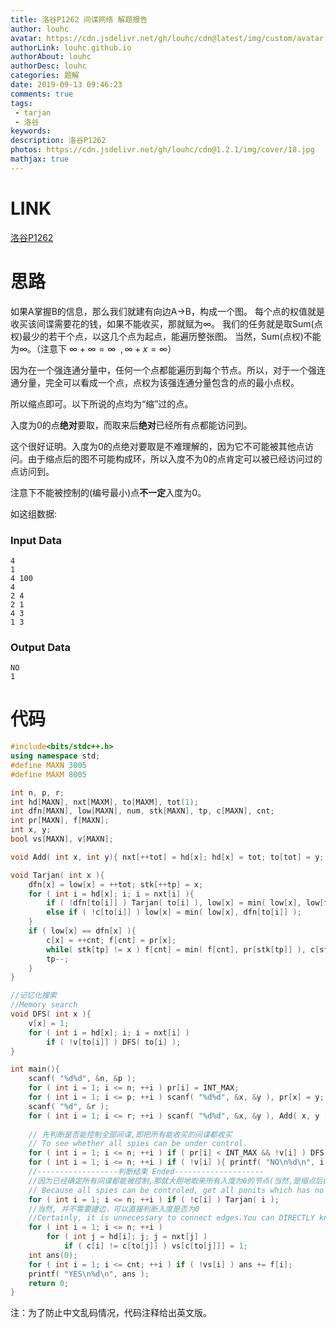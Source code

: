 ```yaml
---
title: 洛谷P1262 间谍网络 解题报告
author: louhc
avatar: https://cdn.jsdelivr.net/gh/louhc/cdn@latest/img/custom/avatar.jpg
authorLink: louhc.github.io
authorAbout: louhc
authorDesc: louhc
categories: 题解
date: 2019-09-13 09:46:23
comments: true
tags: 
 - tarjan
 - 洛谷
keywords: 
description: 洛谷P1262
photos: https://cdn.jsdelivr.net/gh/louhc/cdn@1.2.1/img/cover/18.jpg
mathjax: true
---
```


# LINK

[洛谷P1262](https://www.luogu.com.cn/problem/P1262)

# 思路

如果A掌握B的信息，那么我们就建有向边A->B，构成一个图。
每个点的权值就是收买该间谍需要花的钱，如果不能收买，那就赋为$\infty$。
我们的任务就是取Sum(点权)最少的若干个点，以这几个点为起点，能遍历整张图。
当然，Sum(点权)不能为$\infty$。（注意下 $\infty + \infty = \infty \ \  ,\infty + x = \infty$）

因为在一个强连通分量中，任何一个点都能遍历到每个节点。所以，对于一个强连通分量，完全可以看成一个点，点权为该强连通分量包含的点的最小点权。

所以缩点即可。以下所说的点均为“缩”过的点。

入度为0的点**绝对**要取，而取来后**绝对**已经所有点都能访问到。

这个很好证明。入度为0的点绝对要取是不难理解的，因为它不可能被其他点访问。由于缩点后的图不可能构成环，所以入度不为0的点肯定可以被已经访问过的点访问到。

注意下不能被控制的(编号最小)点**不一定**入度为0。

如这组数据:

### Input Data

```
4
1
4 100
4
2 4
2 1
4 3
1 3

```

### Output Data

```
NO
1
```



# 代码

```cpp
#include<bits/stdc++.h>
using namespace std;
#define MAXN 3005
#define MAXM 8005

int n, p, r;
int hd[MAXN], nxt[MAXM], to[MAXM], tot(1);
int dfn[MAXN], low[MAXN], num, stk[MAXN], tp, c[MAXN], cnt;
int pr[MAXN], f[MAXN];
int x, y;
bool vs[MAXN], v[MAXN];

void Add( int x, int y){ nxt[++tot] = hd[x]; hd[x] = tot; to[tot] = y; }

void Tarjan( int x ){
	dfn[x] = low[x] = ++tot; stk[++tp] = x;
	for ( int i = hd[x]; i; i = nxt[i] ){
		if ( !dfn[to[i]] ) Tarjan( to[i] ), low[x] = min( low[x], low[to[i]] );
		else if ( !c[to[i]] ) low[x] = min( low[x], dfn[to[i]] );
	}
	if ( low[x] == dfn[x] ){
		c[x] = ++cnt; f[cnt] = pr[x];
		while( stk[tp] != x ) f[cnt] = min( f[cnt], pr[stk[tp]] ), c[stk[tp--]] = cnt;
		tp--;
	}
}

//记忆化搜索
//Memory search 
void DFS( int x ){
	v[x] = 1;
	for ( int i = hd[x]; i; i = nxt[i] )
		if ( !v[to[i]] ) DFS( to[i] );
}

int main(){
	scanf( "%d%d", &n, &p );
	for ( int i = 1; i <= n; ++i ) pr[i] = INT_MAX;
	for ( int i = 1; i <= p; ++i ) scanf( "%d%d", &x, &y ), pr[x] = y;
	scanf( "%d", &r );
	for ( int i = 1; i <= r; ++i ) scanf( "%d%d", &x, &y ), Add( x, y );
	
	// 先判断是否能控制全部间谍,即把所有能收买的间谍都收买
	// To see whether all spies can be under control. 
	for ( int i = 1; i <= n; ++i ) if ( pr[i] < INT_MAX && !v[i] ) DFS( i );
	for ( int i = 1; i <= n; ++i ) if ( !v[i] ){ printf( "NO\n%d\n", i ); return 0; }
	//------------------判断结束 Ended--------------------
	//因为已经确定所有间谍都能被控制,那就大胆地取来所有入度为0的节点(当然,是缩点后的图)
	// Because all spies can be controled, get all ponits which has no indegree(After Tarjan, certainly).
	for ( int i = 1; i <= n; ++i ) if ( !c[i] ) Tarjan( i );
	//当然, 并不需要建边，可以直接判断入度是否为0
	//Certainly, it is unnecessary to connect edges.You can DIRECTLY know whether a point has no indegree.
	for ( int i = 1; i <= n; ++i )
		for ( int j = hd[i]; j; j = nxt[j] )
			if ( c[i] != c[to[j]] ) vs[c[to[j]]] = 1;
	int ans(0); 
	for ( int i = 1; i <= cnt; ++i ) if ( !vs[i] ) ans += f[i];
	printf( "YES\n%d\n", ans );
	return 0;
}
```

注：为了防止中文乱码情况，代码注释给出英文版。